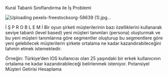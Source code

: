 Kural Tabanlı Sınıflandırma ile İş Problemi


![Uploading pexels-freestocksorg-58639 (1).jpg…]()

İ Ş    P R O B L E M İ
Bir oyun şirketi müşterilerinin bazı özelliklerini kullanarak
seviye tabanlı (level based) yeni müşteri tanımları
(persona) oluşturmak ve bu yeni müşteri tanımlarına
göre segmentler oluşturup bu segmentlere göre yeni
gelebilecek müşterilerin şirkete ortalama ne kadar
kazandırabileceğini tahmin etmek istemektedir.


Örneğin:
Türkiye’den IOS kullanıcısı olan 25 yaşındaki bir erkek 
kullanıcının ortalama ne kadar kazandırabileceği 
belirlenmek isteniyor.
Potansiyel Müşteri Getirisi Hesaplama
